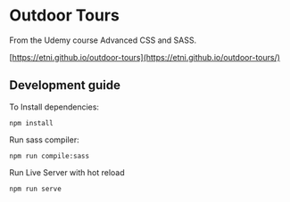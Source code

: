 # Outdoor Tours

From the Udemy course Advanced CSS and SASS.

[https://etni.github.io/outdoor-tours](https://etni.github.io/outdoor-tours/)

## Development guide

To Install dependencies:
```
npm install
```

Run sass compiler: 
```
npm run compile:sass
```

Run Live Server with hot reload
```
npm run serve
```
